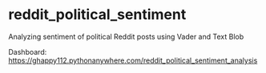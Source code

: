 # reddit_political_sentiment
Analyzing sentiment of political Reddit posts using Vader and Text Blob

Dashboard: https://ghappy112.pythonanywhere.com/reddit_political_sentiment_analysis

